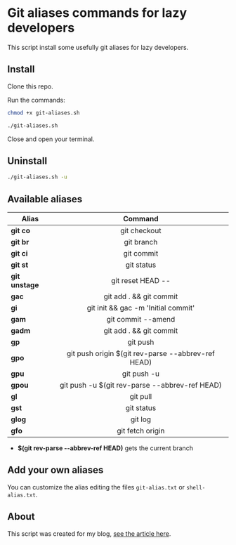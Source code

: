 # Git aliases commands for lazy developers

This script install some usefully git aliases for lazy developers.

## Install

Clone this repo.

Run the commands:

```bash
chmod +x git-aliases.sh
```

```bash
./git-aliases.sh
```

Close and open your terminal.

## Uninstall

```bash
./git-aliases.sh -u
```

## Available aliases

 Alias             |      Command                                       |
|------------------|:--------------------------------------------------:|
| **git co**       |  git checkout                                      |
| **git br**       |  git branch                                        |
| **git ci**       |  git commit                                        |
| **git st**       |  git status                                        |
| **git unstage**  |  git reset HEAD --                                 |
| **gac**          |  git add . && git commit                           |
| **gi**           |  git init && gac -m 'Initial commit'               |
| **gam**          |  git commit --amend                                |
| **gadm**         |  git add . && git commit                           |
| **gp**           |  git push                                          |
| **gpo**          |  git push origin $(git rev-parse --abbrev-ref HEAD)|
| **gpu**          |  git push -u                                       |
| **gpou**         |  git push -u $(git rev-parse --abbrev-ref HEAD)    |
| **gl**           |  git pull                                          |
| **gst**          |  git status                                        |
| **glog**         |  git log                                           |
| **gfo**          |  git fetch origin                                  |

* **$(git rev-parse --abbrev-ref HEAD)** gets the current branch

## Add your own aliases

You can customize the alias editing the files  `git-alias.txt` or `shell-alias.txt`.

## About

This script was created for my blog, [see the article here](https://www.diegorodrigo.dev/en/2022/12/04/make-your-life-in-linux-easier-with-aliases/).
